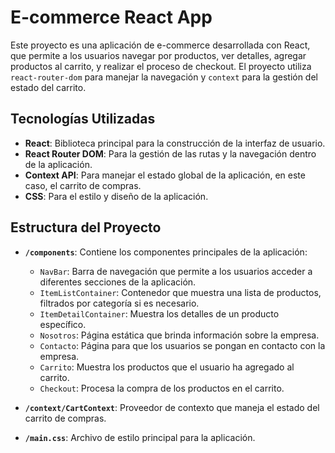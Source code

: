 # E-commerce React App

Este proyecto es una aplicación de e-commerce desarrollada con React, que permite a los usuarios navegar por productos, ver detalles, agregar productos al carrito, y realizar el proceso de checkout. El proyecto utiliza `react-router-dom` para manejar la navegación y `context` para la gestión del estado del carrito.

## Tecnologías Utilizadas

- **React**: Biblioteca principal para la construcción de la interfaz de usuario.
- **React Router DOM**: Para la gestión de las rutas y la navegación dentro de la aplicación.
- **Context API**: Para manejar el estado global de la aplicación, en este caso, el carrito de compras.
- **CSS**: Para el estilo y diseño de la aplicación.

## Estructura del Proyecto

- **`/components`**: Contiene los componentes principales de la aplicación:
  - `NavBar`: Barra de navegación que permite a los usuarios acceder a diferentes secciones de la aplicación.
  - `ItemListContainer`: Contenedor que muestra una lista de productos, filtrados por categoría si es necesario.
  - `ItemDetailContainer`: Muestra los detalles de un producto específico.
  - `Nosotros`: Página estática que brinda información sobre la empresa.
  - `Contacto`: Página para que los usuarios se pongan en contacto con la empresa.
  - `Carrito`: Muestra los productos que el usuario ha agregado al carrito.
  - `Checkout`: Procesa la compra de los productos en el carrito.

- **`/context/CartContext`**: Proveedor de contexto que maneja el estado del carrito de compras.

- **`/main.css`**: Archivo de estilo principal para la aplicación.

